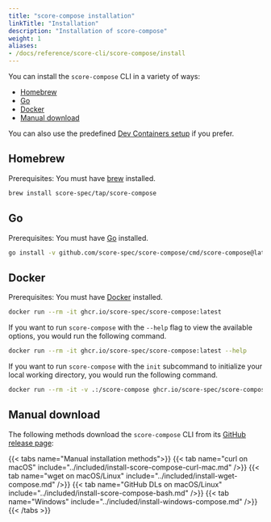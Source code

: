 ```yaml
---
title: "score-compose installation"
linkTitle: "Installation"
description: "Installation of score-compose"
weight: 1
aliases:
- /docs/reference/score-cli/score-compose/install
---
```


You can install the `score-compose` CLI in a variety of ways:

- [Homebrew](#homebrew)
- [Go](#go)
- [Docker](#docker)
- [Manual download](#manual-download)

You can also use the predefined [Dev Containers setup](/docs/how-to/dev-containers/) if you prefer.

## Homebrew

Prerequisites: You must have [brew](https://brew.sh) installed.

```bash
brew install score-spec/tap/score-compose
```

## Go

Prerequisites: You must have [Go](https://go.dev/dl/) installed.

```bash
go install -v github.com/score-spec/score-compose/cmd/score-compose@latest
```

## Docker

Prerequisites: You must have [Docker](https://docs.docker.com/get-docker/) installed.

```bash
docker run --rm -it ghcr.io/score-spec/score-compose:latest
```

If you want to run `score-compose` with the `--help` flag to view the available options, you would run the following command.

```bash
docker run --rm -it ghcr.io/score-spec/score-compose:latest --help
```

If you want to run `score-compose` with the `init` subcommand to initialize your local working directory, you would run the following command.

```bash
docker run --rm -it -v .:/score-compose ghcr.io/score-spec/score-compose:latest init
```

## Manual download

The following methods download the `score-compose` CLI from its [GitHub release page](https://github.com/score-spec/score-compose/releases):

{{< tabs name="Manual installation methods">}}
{{< tab name="curl on macOS" include="../included/install-score-compose-curl-mac.md" />}}
{{< tab name="wget on macOS/Linux" include="../included/install-wget-compose.md" />}}
{{< tab name="GitHub DLs on macOS/Linux" include="../included/install-score-compose-bash.md" />}}
{{< tab name="Windows" include="../included/install-windows-compose.md" />}}
{{< /tabs >}}

